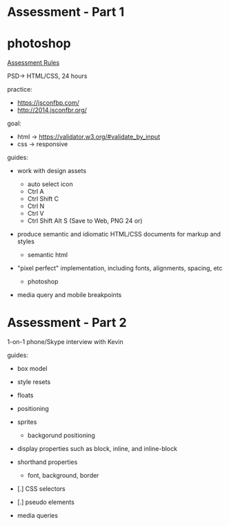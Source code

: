 
# Assessment - Part 1

photoshop
=======================
[Assessment Rules](https://launchschool.com/gists/99b650e4)

PSD-> HTML/CSS, 24 hours

practice:
- https://jsconfbp.com/
- http://2014.jsconfbr.org/

goal:
- html -> https://validator.w3.org/#validate_by_input
- css -> responsive

guides:
- work with design assets
  + auto select icon
  + Ctrl A
  + Ctrl Shift C
  + Ctrl N 
  + Ctrl V
  + Ctrl Shift Alt S (Save to Web, PNG 24 or)

- produce semantic and idiomatic HTML/CSS documents for markup and styles
  + semantic html

- "pixel perfect" implementation, including fonts, alignments, spacing, etc
  + photoshop

- media query and mobile breakpoints

# Assessment - Part 2
1-on-1 phone/Skype interview with Kevin

guides:

- box model

- style resets

- floats

- positioning

- sprites
  + backgorund positioning

- display properties such as block, inline, and inline-block

- shorthand properties
  + font, background, border

- [.] CSS selectors

- [.] pseudo elements

- media queries